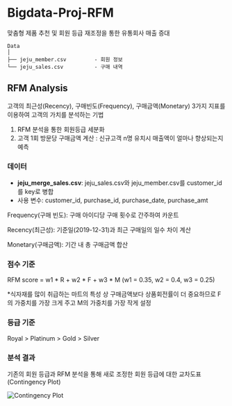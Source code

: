 # Bigdata-Proj-RFM

맞춤형 제품 추천 및 회원 등급 재조정을 통한 유통회사 매출 증대

```
Data    
│
├── jeju_member.csv         - 회원 정보
└── jeju_sales.csv          - 구매 내역
```



## RFM Analysis

고객의 최근성(Recency), 구매빈도(Frequency), 구매금액(Monetary) 3가지 지표를 이용하여 고객의 가치를 분석하는 기법



1. RFM 분석을 통한 회원등급 세분화
2. 고객 1회 방문당 구매금액 계산 : 신규고객 n명 유치시 매출액이 얼마나 향상되는지 예측



### 데이터

- __jeju_merge_sales.csv__:  jeju_sales.csv와 jeju_member.csv를 customer_id를 key로 병합
- 사용 변수: customer_id, purchase_id, purchase_date, purchase_amt



Frequency(구매 빈도): 구매 아이디당 구매 횟수로 간주하여 카운트

Recency(최근성): 기준일(2019-12-31)과 최근 구매일의 일수 차이 계산

Monetary(구매금액): 기간 내 총 구매금액 합산



### 점수 기준

RFM score = w1 * R + w2 * F + w3 * M (w1 = 0.35, w2 = 0.4, w3 = 0.25)

*식자재를 많이 취급하는 마트의 특성 상 구매금액보다 상품회전률이 더 중요하므로 F의 가중치를 가장 크게 주고 M의 가중치를 가장 작게 설정



### 등급 기준

Royal > Platinum > Gold > Silver



### 분석 결과

기존의 회원 등급과 RFM 분석을 통해 새로 조정한 회원 등급에 대한 교차도표(Contingency Plot)

![Contingency Plot](https://user-images.githubusercontent.com/52132773/107232314-9db39d00-6a64-11eb-92fc-11e4c5bf55af.JPG)

